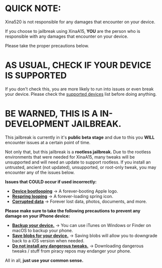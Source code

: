 # QUICK NOTE:
Xina520 is not responsible for any damages that encounter on your device.

If you choose to jailbreak using XinaA15, **YOU** are the person who is responsible with any damages that encounter on your device.

Please take the proper precautions below.

# AS USUAL, CHECK IF YOUR DEVICE IS SUPPORTED
If you don't check this, you are more likely to run into issues or even break your device.
Please check the [supported devices](https://github.com/NotDarkn/XinaA15/blob/main/SUPPORTED.md) list before doing anything.

# BE WARNED, THIS IS A IN-DEVELOPMENT JAILBREAK.

This jailbreak is currently in it's **public beta stage** and due to this you **WILL** encounter issues at a certain point of time.

Not only that, but this jailbreak is a **rootless jailbreak.** Due to the rootless environments that were needed for XinaA15, many tweaks will be unsupported and will need an update to support rootless. If you install an untrusted, ancient (not updated), unsupported, or root-only tweak, you may encounter any of the issues below.

**Issues that COULD occur if used incorrectly:**
- [**Device bootlooping**](https://ios.cfw.guide/troubleshooting/#bootloops) → A forever-booting Apple logo.
- [**Respring looping**](https://ios.cfw.guide/troubleshooting/#respring-loops) → A forever-loading spring icon.
- [**Corrupted data**](https://support.apple.com/en-us/HT204184) → Forever lost data, photos, documents, and more.

**Please make sure to take the following precautions to prevent any damage on your iPhone device:**
- [**Backup your device.**](https://support.apple.com/en-us/HT203977) → You can use iTunes on Windows or Finder on macOS to backup your phone.
- [**Save blobs for your device.**](https://ios.cfw.guide/saving-blobs/) → Saving blobs will allow you to downgrade back to a iOS version when needed.
- [**Do not install any dangerous tweaks.**](https://user-images.githubusercontent.com/73033672/211621673-bdaaec4b-9b8e-43e2-8d00-0c2fec1c962c.png) → Downloading dangerous tweaks / stuff from piracy repos may endanger your phone.

All in all, **just use your common sense.**
